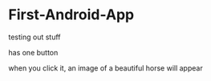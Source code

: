 First-Android-App
=================

testing out stuff

has one button

when you click it, an image of a beautiful horse will appear
